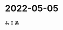# 2022-05-05

共 0 条

<!-- BEGIN WEIBO -->
<!-- 最后更新时间 Thu May 05 2022 07:16:52 GMT+0800 (China Standard Time) -->

<!-- END WEIBO -->
